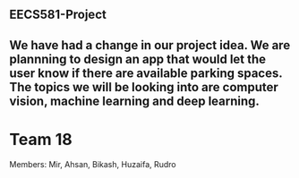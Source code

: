 ## EECS581-Project
## We have had a change in our project idea. We are plannning to design an app that would let the user know if there are available parking spaces. The topics we will be looking into are computer vision, machine learning and deep learning. 

# Team 18
Members: Mir, Ahsan, Bikash, Huzaifa, Rudro

